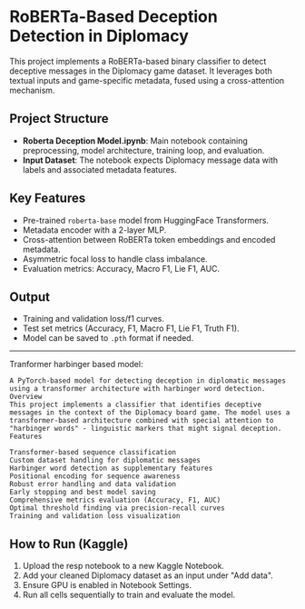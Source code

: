 # RoBERTa-Based Deception Detection in Diplomacy

This project implements a RoBERTa-based binary classifier to detect deceptive messages in the Diplomacy game dataset. It leverages both textual inputs and game-specific metadata, fused using a cross-attention mechanism.

## Project Structure

- **Roberta Deception Model.ipynb**: Main notebook containing preprocessing, model architecture, training loop, and evaluation.
- **Input Dataset**: The notebook expects Diplomacy message data with labels and associated metadata features.

## Key Features

- Pre-trained `roberta-base` model from HuggingFace Transformers.
- Metadata encoder with a 2-layer MLP.
- Cross-attention between RoBERTa token embeddings and encoded metadata.
- Asymmetric focal loss to handle class imbalance.
- Evaluation metrics: Accuracy, Macro F1, Lie F1, AUC.


## Output

- Training and validation loss/f1 curves.
- Test set metrics (Accuracy, F1, Macro F1, Lie F1, Truth F1).
- Model can be saved to `.pth` format if needed.

---


Tranformer harbinger based model:

    A PyTorch-based model for detecting deception in diplomatic messages using a transformer architecture with harbinger word detection.
    Overview
    This project implements a classifier that identifies deceptive messages in the context of the Diplomacy board game. The model uses a transformer-based architecture combined with special attention to "harbinger words" - linguistic markers that might signal deception.
    Features

    Transformer-based sequence classification
    Custom dataset handling for diplomatic messages
    Harbinger word detection as supplementary features
    Positional encoding for sequence awareness
    Robust error handling and data validation
    Early stopping and best model saving
    Comprehensive metrics evaluation (Accuracy, F1, AUC)
    Optimal threshold finding via precision-recall curves
    Training and validation loss visualization




## How to Run (Kaggle)

1. Upload the resp notebook to a new Kaggle Notebook.
2. Add your cleaned Diplomacy dataset as an input under "Add data".
3. Ensure GPU is enabled in Notebook Settings.
4. Run all cells sequentially to train and evaluate the model. 